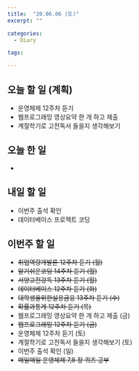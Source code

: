 ```yaml
---
title:  "20.06.06 (토)"
excerpt: ""

categories:
  - Diary

tags:

---
```


## 오늘 할 일 (계획)

- 운영체제 12주차 듣기
- 웹프로그래밍 영상요약 한 개 하고 제출
- 계절학기로 고전독서 들을지 생각해보기

## 오늘 한 일

- 


## 내일 할 일

- 이번주 출석 확인
- 데이터베이스 프로젝트 코딩

## 이번주 할 일

- ~~취업역량개발론 12주차 듣기 (월)~~
- ~~알기쉬운코딩 14주차 듣기 (월)~~
- ~~서양고전강독 13주차 듣기 (월)~~
- ~~데이터베이스 12주차 듣기 (화)~~
- ~~대학생을위한실용금융 13주차 듣기 (수)~~
- ~~확률과통계 12주차 듣기 (목)~~
- 웹프로그래밍 영상요약 한 개 하고 제출 (금)
- ~~웹프로그래밍 12주차 듣기 (금)~~
- 운영체제 12주차 듣기 (토)
- 계절학기로 고전독서 들을지 생각해보기 (토)
- 이번주 출석 확인 (일)
- ~~매일매일 운영체제 7,8 장 퀴즈 공부~~
